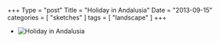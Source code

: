 +++
Type = "post"
Title = "Holiday in Andalusia"
Date = "2013-09-15"
categories = [ "sketches" ]
tags = [
    "landscape"
]
+++

* ![Holiday in Andalusia](/posts/2013/09-15-holiday/DSCN3200_cropped_contrast.jpg)

<!--more-->

